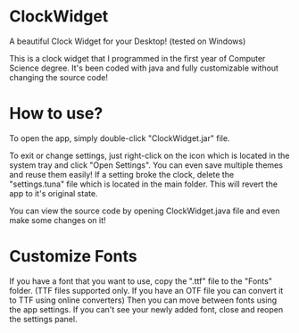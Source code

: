 # ClockWidget
A beautiful Clock Widget for your Desktop! (tested on Windows)

This is a clock widget that I programmed in the first year of Computer Science degree.
It's been coded with java and fully customizable without changing the source code!

# How to use?
To open the app, simply double-click "ClockWidget.jar" file.

To exit or change settings, just right-click on the icon which is located in the system tray and click "Open Settings".
You can even save multiple themes and reuse them easily!
If a setting broke the clock, delete the "settings.tuna" file which is located in the main folder. This will revert the app to it's original state.

You can view the source code by opening ClockWidget.java file and even make some changes on it!

# Customize Fonts
If you have a font that you want to use, copy the ".ttf" file to the "Fonts" folder. (TTF files supported only. If you have an OTF file you can convert it to TTF using online converters)
Then you can move between fonts using the app settings.
If you can't see your newly added font, close and reopen the settings panel.
